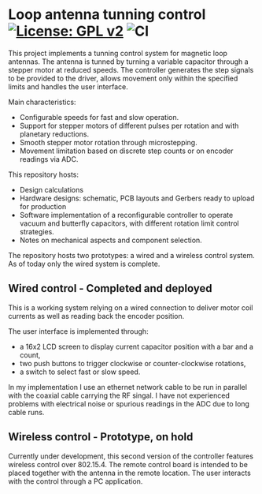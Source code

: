 # Loop antenna tunning control [![License: GPL v2](https://img.shields.io/badge/License-GPL%20v2-blue.svg)](https://www.gnu.org/licenses/old-licenses/gpl-2.0.en.html) ![CI](https://github.com/jaesparza/Loop-controller/workflows/CI/badge.svg?branch=master)<br>

This project implements a tunning control system for magnetic loop antennas. The antenna is tunned by turning a variable capacitor through a stepper motor at reduced speeds. The controller generates the step signals to be provided to the driver, allows movement only within the specified limits and handles the user interface.

Main characteristics:
- Configurable speeds for fast and slow operation.
- Support for stepper motors of different pulses per rotation and with planetary reductions.
- Smooth stepper motor rotation through microstepping.
- Movement limitation based on discrete step counts or on encoder readings via ADC.

This repository hosts:
- Design calculations
- Hardware designs: schematic, PCB layouts and Gerbers ready to upload for production
- Software implementation of a reconfigurable controller to operate vacuum and butterfly capacitors, with different rotation limit control strategies.
- Notes on mechanical aspects and component selection.

The repository hosts two prototypes: a wired and a wireless control system. As of today only the wired system is complete.

## Wired control - Completed and deployed
This is a working system relying on a wired connection to deliver motor coil currents as well as reading back the encoder position.

The user interface is implemented through:
- a 16x2 LCD screen to display current capacitor position with a bar and a count,
- two push buttons to trigger clockwise or counter-clockwise rotations,
- a switch to select fast or slow speed.

In my implementation I use an ethernet network cable to be run in parallel with the coaxial cable carrying the RF singal. I have not experienced problems with electrical noise or spurious readings in the ADC due to long cable runs.

 ## Wireless control - Prototype, on hold
Currently under development, this second version of the controller features wireless control over 802.15.4. The remote control board is intended to be placed together with the antenna in the remote location. The user interacts with the control through a PC application.